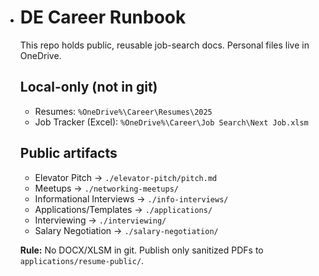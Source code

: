 - # DE Career Runbook

  This repo holds public, reusable job-search docs. Personal files live in OneDrive.

  ## Local-only (not in git)
  - Resumes: `%OneDrive%\Career\Resumes\2025`
  - Job Tracker (Excel): `%OneDrive%\Career\Job Search\Next Job.xlsm`

  ## Public artifacts
  - Elevator Pitch → `./elevator-pitch/pitch.md`
  - Meetups → `./networking-meetups/`
  - Informational Interviews → `./info-interviews/`
  - Applications/Templates → `./applications/`
  - Interviewing → `./interviewing/`
  - Salary Negotiation → `./salary-negotiation/`

  **Rule:** No DOCX/XLSM in git. Publish only sanitized PDFs to `applications/resume-public/`.